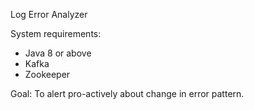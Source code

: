 Log Error Analyzer

System requirements:

<ul>
    <li>Java 8 or above</li>
    <li>Kafka</li>
    <li>Zookeeper</li>
</ul>

Goal: To alert pro-actively about change in error pattern.

